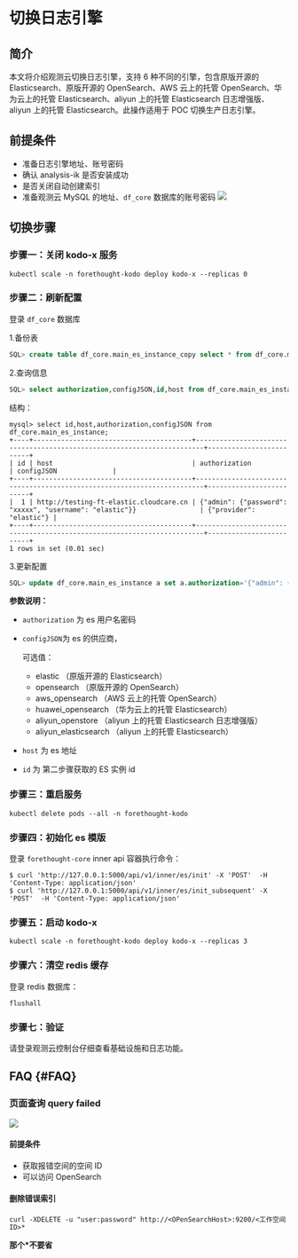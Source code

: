 # 切换日志引擎

## 简介

本文将介绍观测云切换日志引擎，支持 6 种不同的引擎，包含原版开源的 Elasticsearch、原版开源的 OpenSearch、AWS 云上的托管 OpenSearch、华为云上的托管 Elasticsearch、aliyun 上的托管 Elasticsearch 日志增强版、aliyun 上的托管 Elasticsearch。此操作适用于 POC 切换生产日志引擎。

## 前提条件


- 准备日志引擎地址、账号密码
- 确认 analysis-ik 是否安装成功
- 是否关闭自动创建索引
- 准备观测云 MySQL 的地址、`df_core` 数据库的账号密码
  ![](switch-log-1.png)


## 切换步骤
### 步骤一：关闭 kodo-x 服务

```shell
kubectl scale -n forethought-kodo deploy kodo-x --replicas 0

```

### 步骤二：刷新配置

登录 `df_core` 数据库

1.备份表

   ```sql
   SQL> create table df_core.main_es_instance_copy select * from df_core.main_es_instance;
   ```

2.查询信息

   ```sql
   SQL> select authorization,configJSON,id,host from df_core.main_es_instance;
   ```

   结构：

   ```shell
   mysql> select id,host,authorization,configJSON from df_core.main_es_instance;
   +----+----------------------------------------+------------------------------------------------------------------------+-------------------------+
   | id | host                                   | authorization                                                          | configJSON              |
   +----+----------------------------------------+------------------------------------------------------------------------+-------------------------+
   |  1 | http://testing-ft-elastic.cloudcare.cn | {"admin": {"password": "xxxxx", "username": "elastic"}}                | {"provider": "elastic"} |
   +----+----------------------------------------+------------------------------------------------------------------------+-------------------------+
   1 rows in set (0.01 sec)
   ```

3.更新配置

   ```sql
   SQL> update df_core.main_es_instance a set a.authorization='{"admin": {"password": "xxxxx", "username": "elastic"}}',a.configJSON='{"provider": "elastic"}',a.host='http://elasticsearch-client-headless.middleware:9200' where id =1;
   ```

   **参数说明：**

   - `authorization` 为 es 用户名密码

   - `configJSON`为 es 的供应商，

     可选值：

     - elastic （原版开源的 Elasticsearch）
     - opensearch （原版开源的 OpenSearch）
     - aws_opensearch （AWS 云上的托管 OpenSearch）
     - huawei_opensearch （华为云上的托管 Elasticsearch）
     - aliyun_openstore （aliyun 上的托管 Elasticsearch 日志增强版）
     - aliyun_elasticsearch （aliyun 上的托管 Elasticsearch）

   - `host` 为 es 地址

   - `id` 为 第二步骤获取的 ES 实例 id

   

### 步骤三：重启服务

```shell
kubectl delete pods --all -n forethought-kodo
```

### 步骤四：初始化 es 模版

登录 `forethought-core` inner api 容器执行命令：

```shell
$ curl 'http://127.0.0.1:5000/api/v1/inner/es/init' -X 'POST'  -H 'Content-Type: application/json'
$ curl 'http://127.0.0.1:5000/api/v1/inner/es/init_subsequent' -X 'POST'  -H 'Content-Type: application/json'
```

### 步骤五：启动 kodo-x

```shell
kubectl scale -n forethought-kodo deploy kodo-x --replicas 3
```

### 步骤六：清空 redis 缓存

登录 redis 数据库：

```shell
flushall
```

### 步骤七：验证

请登录观测云控制台仔细查看基础设施和日志功能。


## FAQ {#FAQ}

### 页面查询 query failed

![](img/query-failed.png)
#### 前提条件

- 获取报错空间的空间 ID
- 可以访问 OpenSearch

#### 删除错误索引

```shell
curl -XDELETE -u "user:password" http://<OPenSearchHost>:9200/<工作空间ID>*
```

**那个\*不要省**
